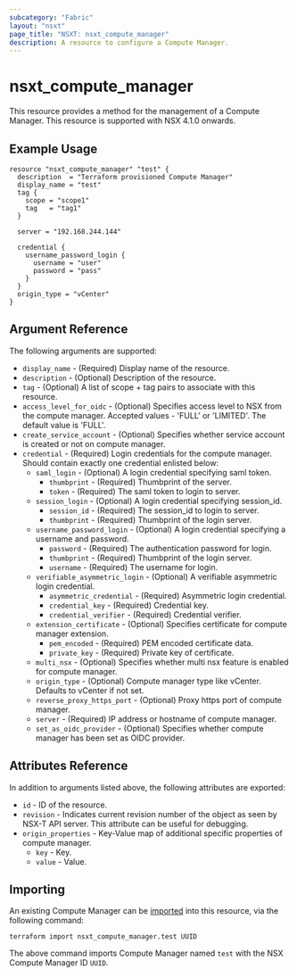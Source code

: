 ```yaml
---
subcategory: "Fabric"
layout: "nsxt"
page_title: "NSXT: nsxt_compute_manager"
description: A resource to configure a Compute Manager.
---
```


# nsxt_compute_manager

This resource provides a method for the management of a Compute Manager.
This resource is supported with NSX 4.1.0 onwards.

## Example Usage

```hcl
resource "nsxt_compute_manager" "test" {
  description  = "Terraform provisioned Compute Manager"
  display_name = "test"
  tag {
    scope = "scope1"
    tag   = "tag1"
  }

  server = "192.168.244.144"

  credential {
    username_password_login {
      username = "user"
      password = "pass"
    }
  }
  origin_type = "vCenter"
}
```

## Argument Reference

The following arguments are supported:

* `display_name` - (Required) Display name of the resource.
* `description` - (Optional) Description of the resource.
* `tag` - (Optional) A list of scope + tag pairs to associate with this resource.
* `access_level_for_oidc` - (Optional) Specifies access level to NSX from the compute manager. Accepted values - 'FULL' or 'LIMITED'. The default value is 'FULL'.
* `create_service_account` - (Optional) Specifies whether service account is created or not on compute manager.
* `credential` - (Required) Login credentials for the compute manager. Should contain exactly one credential enlisted below: 
  * `saml_login` - (Optional) A login credential specifying saml token.
    * `thumbprint` - (Required) Thumbprint of the server.
    * `token` - (Required) The saml token to login to server.
  * `session_login` - (Optional) A login credential specifying session_id.
    * `session_id` - (Required) The session_id to login to server.
    * `thumbprint` - (Required) Thumbprint of the login server.
  * `username_password_login` - (Optional) A login credential specifying a username and password.
    * `password` - (Required) The authentication password for login.
    * `thumbprint` - (Required) Thumbprint of the login server.
    * `username` - (Required) The username for login.
  * `verifiable_asymmetric_login` - (Optional) A verifiable asymmetric login credential.
    * `asymmetric_credential` - (Required) Asymmetric login credential.
    * `credential_key` - (Required) Credential key.
    * `credential_verifier` - (Required) Credential verifier.
  * `extension_certificate` - (Optional) Specifies certificate for compute manager extension.
    * `pem_encoded` - (Required) PEM encoded certificate data.
    * `private_key` - (Required) Private key of certificate.
  * `multi_nsx` - (Optional) Specifies whether multi nsx feature is enabled for compute manager.
  * `origin_type` - (Optional) Compute manager type like vCenter. Defaults to vCenter if not set.
  * `reverse_proxy_https_port` - (Optional) Proxy https port of compute manager.
  * `server` - (Required) IP address or hostname of compute manager.
  * `set_as_oidc_provider` - (Optional) Specifies whether compute manager has been set as OIDC provider.

## Attributes Reference

In addition to arguments listed above, the following attributes are exported:

* `id` - ID of the resource.
* `revision` - Indicates current revision number of the object as seen by NSX-T API server. This attribute can be useful for debugging.
* `origin_properties` - Key-Value map of additional specific properties of compute manager.
  * `key` - Key.
  * `value` - Value.

## Importing

An existing Compute Manager can be [imported][docs-import] into this resource, via the following command:

[docs-import]: https://www.terraform.io/cli/import

```
terraform import nsxt_compute_manager.test UUID
```
The above command imports Compute Manager named `test` with the NSX Compute Manager ID `UUID`.
